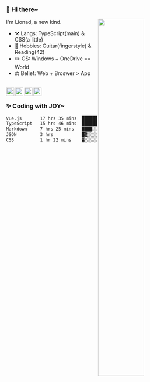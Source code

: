 ### 👋 Hi there~

[<img align="right" width="50%" src="https://github-readme-stats.vercel.app/api?username=Lionad-Morotar&show_icons=true">](https://metrics.lecoq.io/Lionad-Morotar?template=classic)

I'm Lionad, a new kind.

- ⚒️ Langs: TypeScript(main) & CSS(a little)
- 🎨 Hobbies: Guitar(fingerstyle) & Reading(42)
- ✏️ OS: Windows + OneDrive == World
- ⚖️ Belief: Web + Broswer > App

<br />

<a href="https://www.lionad.art">
  <img align="left" alt="lionad-art" width="22px" src="https://cdn.jsdelivr.net/npm/simple-icons@3.1.0/icons/wordpress.svg" />
</a>
<a href="#1806234223">
  <img align="left" alt="1806234223" width="22px" src="https://cdn.jsdelivr.net/npm/simple-icons@3.1.0/icons/tencentqq.svg" />
</a>
<a href="https://www.zhihu.com/people/Lionad">
  <img align="left" alt="132yse" width="22px" src="https://cdn.jsdelivr.net/npm/simple-icons@3.1.0/icons/zhihu.svg" />
</a>
<a href="https://github.com/Lionad-Morotar">
  <img align="left" alt="yisar" width="22px" src="https://cdn.jsdelivr.net/npm/simple-icons@3.1.0/icons/github.svg" />
</a>

<br />

### ✨ Coding with JOY~

<!--START_SECTION:waka-->

```txt
Vue.js       17 hrs 35 mins  █████████░░░░░░░░░░░░░░░░   36.46 %
TypeScript   15 hrs 46 mins  ████████▒░░░░░░░░░░░░░░░░   32.71 %
Markdown     7 hrs 25 mins   ████░░░░░░░░░░░░░░░░░░░░░   15.39 %
JSON         3 hrs           █▓░░░░░░░░░░░░░░░░░░░░░░░   06.25 %
CSS          1 hr 22 mins    ▓░░░░░░░░░░░░░░░░░░░░░░░░   02.84 %
```

<!--END_SECTION:waka-->
